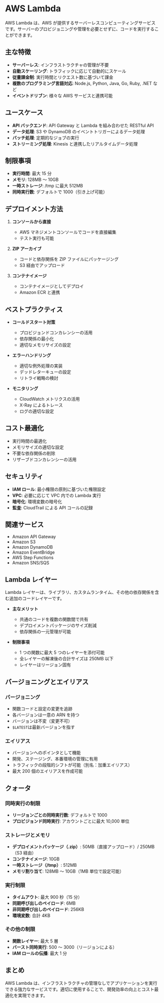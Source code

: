 # AWS Lambda

AWS Lambda は、AWS が提供するサーバーレスコンピューティングサービスです。サーバーのプロビジョニングや管理を必要とせずに、コードを実行することができます。

## 主な特徴

- **サーバーレス**: インフラストラクチャの管理が不要
- **自動スケーリング**: トラフィックに応じて自動的にスケール
- **従量課金制**: 実行時間とリクエスト数に基づいて課金
- **複数のプログラミング言語対応**: Node.js, Python, Java, Go, Ruby, .NET など
- **イベントドリブン**: 様々な AWS サービスと連携可能

## ユースケース

- **API バックエンド**: API Gateway と Lambda を組み合わせた RESTful API
- **データ処理**: S3 や DynamoDB のイベントトリガーによるデータ処理
- **バッチ処理**: 定期的なジョブの実行
- **ストリーミング処理**: Kinesis と連携したリアルタイムデータ処理

## 制限事項

- **実行時間**: 最大 15 分
- **メモリ**: 128MB ～ 10GB
- **一時ストレージ**: /tmp に最大 512MB
- **同時実行数**: デフォルトで 1000（引き上げ可能）

## デプロイメント方法

1. **コンソールから直接**

   - AWS マネジメントコンソールでコードを直接編集
   - テスト実行も可能

2. **ZIP アーカイブ**

   - コードと依存関係を ZIP ファイルにパッケージング
   - S3 経由でアップロード

3. **コンテナイメージ**
   - コンテナイメージとしてデプロイ
   - Amazon ECR と連携

## ベストプラクティス

- **コールドスタート対策**

  - プロビジョンドコンカレンシーの活用
  - 依存関係の最小化
  - 適切なメモリサイズの設定

- **エラーハンドリング**

  - 適切な例外処理の実装
  - デッドレターキューの設定
  - リトライ戦略の検討

- **モニタリング**
  - CloudWatch メトリクスの活用
  - X-Ray によるトレース
  - ログの適切な設定

## コスト最適化

- 実行時間の最適化
- メモリサイズの適切な設定
- 不要な依存関係の削除
- リザーブドコンカレンシーの活用

## セキュリティ

- **IAM ロール**: 最小権限の原則に基づいた権限設定
- **VPC**: 必要に応じて VPC 内での Lambda 実行
- **暗号化**: 環境変数の暗号化
- **監査**: CloudTrail による API コールの記録

## 関連サービス

- Amazon API Gateway
- Amazon S3
- Amazon DynamoDB
- Amazon EventBridge
- AWS Step Functions
- Amazon SNS/SQS

## Lambda レイヤー

Lambda レイヤーは、ライブラリ、カスタムランタイム、その他の依存関係を含む追加のコードレイヤーです。

- **主なメリット**

  - 共通のコードを複数の関数間で共有
  - デプロイメントパッケージのサイズ削減
  - 依存関係の一元管理が可能

- **制限事項**
  - 1 つの関数に最大 5 つのレイヤーを添付可能
  - 全レイヤーの解凍後の合計サイズは 250MB 以下
  - レイヤーはリージョン固有

## バージョニングとエイリアス

### バージョニング

- 関数コードと設定の変更を追跡
- 各バージョンは一意の ARN を持つ
- バージョンは不変（変更不可）
- `$LATEST`は最新バージョンを指す

### エイリアス

- バージョンへのポインタとして機能
- 開発、ステージング、本番環境の管理に有用
- トラフィックの段階的シフトが可能（別名：加重エイリアス）
- 最大 200 個のエイリアスを作成可能

## クォータ

### 同時実行の制限

- **リージョンごとの同時実行数**: デフォルトで 1000
- **プロビジョンド同時実行**: アカウントごとに最大 10,000 単位

### ストレージとメモリ

- **デプロイメントパッケージ（.zip）**: 50MB（直接アップロード）/ 250MB（S3 経由）
- **コンテナイメージ**: 10GB
- **一時ストレージ（/tmp）**: 512MB
- **メモリ割り当て**: 128MB ～ 10GB（1MB 単位で設定可能）

### 実行制限

- **タイムアウト**: 最大 900 秒（15 分）
- **同期呼び出しのペイロード**: 6MB
- **非同期呼び出しのペイロード**: 256KB
- **環境変数**: 合計 4KB

### その他の制限

- **関数レイヤー**: 最大 5 層
- **バースト同時実行**: 500 ～ 3000（リージョンによる）
- **IAM ロールの伝播**: 最大 1 分

## まとめ

AWS Lambda は、インフラストラクチャの管理なしでアプリケーションを実行できる強力なサービスです。適切に使用することで、開発効率の向上とコスト最適化を実現できます。
